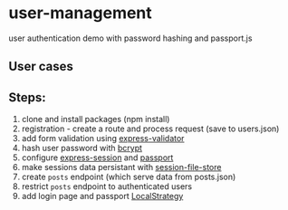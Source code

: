 # user-management
user authentication demo with password hashing and passport.js


## User cases


## Steps:
1. clone and install packages (npm install)
2. registration - create a route and process request (save to users.json)
3. add form validation using [express-validator](https://github.com/express-validator/express-validator)
4. hash user password with [bcrypt](https://github.com/kelektiv/node.bcrypt.js/)
5. configure [express-session](https://github.com/expressjs/session) and [passport](http://www.passportjs.org)
6. make sessions data persistant with [session-file-store](https://github.com/valery-barysok/session-file-store)
7. create `posts` endpoint (which serve data from posts.json)
8. restrict `posts` endpoint to authenticated users
9. add login page and passport [LocalStrategy](https://github.com/jaredhanson/passport-local)